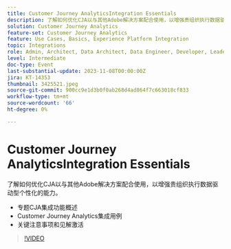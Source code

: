 ```yaml
---
title: Customer Journey AnalyticsIntegration Essentials
description: 了解如何优化CJA以与其他Adobe解决方案配合使用，以增强贵组织执行数据驱动型个性化的能力。
solution: Customer Journey Analytics
feature-set: Customer Journey Analytics
feature: Use Cases, Basics, Experience Platform Integration
topic: Integrations
role: Admin, Architect, Data Architect, Data Engineer, Developer, Leader, User
level: Intermediate
doc-type: Event
last-substantial-update: 2023-11-08T00:00:00Z
jira: KT-14353
thumbnail: 3425521.jpeg
source-git-commit: 900cc9e1d3b0f0ab268d4ad864f7c663018cf833
workflow-type: tm+mt
source-wordcount: '66'
ht-degree: 0%

---
```



# Customer Journey AnalyticsIntegration Essentials

了解如何优化CJA以与其他Adobe解决方案配合使用，以增强贵组织执行数据驱动型个性化的能力。

* 专题CJA集成功能概述
* Customer Journey Analytics集成用例
* 关键注意事项和见解激活

>[!VIDEO](https://video.tv.adobe.com/v/3425521/?learn=on)